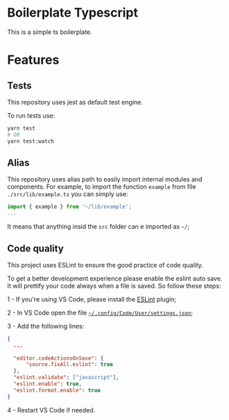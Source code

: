 # Boilerplate Typescript
This is a simple ts boilerplate.

# Features
## Tests
This repository uses jest as default test engine.

To run tests use:
```bash
yarn test
# OR
yarn test:watch
```

## Alias
This repository uses alias path to easily import internal modules and components. For example, to import the function `example` from file `./src/lib/example.ts` you can simply use:
```ts
import { example } from '~/lib/example';
...
```

It means that anything insid the `src` folder can e imported as `~/`;

## Code quality
This project uses ESLint to ensure the good practice of code quality.

To get a better development experience please enable the eslint auto save. It will prettify your code always when a file is saved. So follow these steps:

1 - If you're using VS Code, please install the [ESLint]() plugin;

2 - In VS Code open the file [`~/.config/Code/User/settings.json`](vscode://~/.config/Code/User/settings.json);

3 - Add the following lines:
```json
{
  ...
  
  "editor.codeActionsOnSave": {
      "source.fixAll.eslint": true
  },
  "eslint.validate": ["javascript"],
  "eslint.enable": true,
  "eslint.format.enable": true
}
```
4 - Restart VS Code if needed.